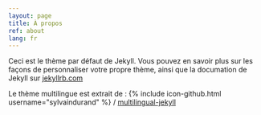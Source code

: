 ```yaml
---
layout: page
title: À propos
ref: about
lang: fr
---
```


Ceci est le thème par défaut de Jekyll. Vous pouvez en savoir plus sur les façons de personnaliser votre propre thème, ainsi que la documation de Jekyll sur [jekyllrb.com](http://jekyllrb.com/)

Le thème multilingue est extrait de :
{% include icon-github.html username="sylvaindurand" %} /
[multilingual-jekyll](https://github.com/sylvaindurand/multilingual-jekyll)
